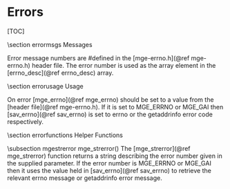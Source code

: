 Errors
======
[TOC]

\section errormsgs Messages

Error message numbers are \#defined in the [mge-errno.h](@ref mge-errno.h)
header file. The error number is used as the array element in the
[errno_desc](@ref errno_desc) array.

\section errorusage Usage

On error [mge_errno](@ref mge_errno) should be set to a value from the [header file](@ref mge-errno.h). If it is set to MGE_ERRNO or MGE_GAI then [sav_errno](@ref sav_errno) is set to errno or the getaddrinfo error code respectively.

\section errorfunctions Helper Functions

\subsection mgestrerror mge_strerror()
The [mge_strerror](@ref mge_strerror) function returns a string describing the error number given in the supplied parameter. If the error number is MGE_ERRNO or MGE_GAI then it uses the value held in [sav_errno](@ref sav_errno) to retrieve the relevant errno message or getaddrinfo error message.
